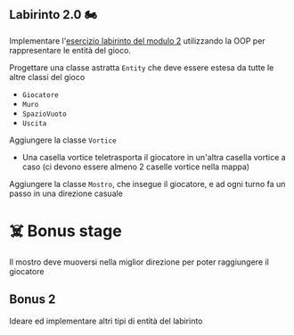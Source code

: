 ## Labirinto 2.0 🏍

Implementare l'[esercizio labirinto del modulo 2](../../../../module_02/src/esercizi/labirinto/) utilizzando la OOP per
rappresentare le entità del gioco.

Progettare una classe astratta `Entity` che deve essere estesa da tutte le altre classi del gioco
* `Giocatore`
* `Muro`
* `SpazioVuoto`
* `Uscita`

Aggiungere la classe `Vortice`
* Una casella vortice teletrasporta il giocatore in un'altra casella vortice a caso (ci devono essere almeno 2 caselle vortice nella mappa)


Aggiungere la classe `Mostro`, che insegue il giocatore, e ad ogni turno fa un passo in una direzione casuale


# :skull_and_crossbones: Bonus stage
Il mostro deve muoversi nella miglior direzione per poter raggiungere il giocatore


## Bonus 2
Ideare ed implementare altri tipi di entità del labirinto